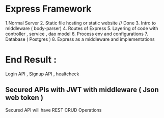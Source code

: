 # Express Framework
1.Normal Server
2. Static file hosting or static website // Done 
3. Intro to middleware ( body-parser)
4. Routes of Express 
5. Layering of code with controller , service , dao model 
6. Process env and configurations 
7. Database ( Postgres )
8. Express as a middleware and implementations 

# End Result : 
Login API , Signup API , healtcheck 
## Secured APIs with JWT with middleware ( Json web token )
Secured API will have REST CRUD Operations 